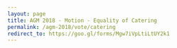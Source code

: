```yaml
---
layout: page
title: AGM 2018 - Motion - Equality of Catering
permalink: /agm-2018/vote/catering
redirect_to: https://goo.gl/forms/Mgw7iVpLtiLtUY2k1
---
```

